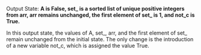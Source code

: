 Output State: **A is False, set_ is a sorted list of unique positive integers from arr, arr remains unchanged, the first element of set_ is 1, and not_c is True.**

In this output state, the values of A, set_, arr, and the first element of set_ remain unchanged from the initial state. The only change is the introduction of a new variable not_c, which is assigned the value True.
